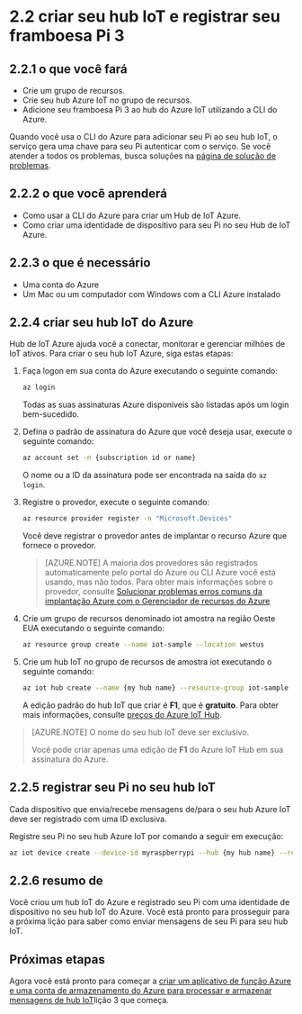 <properties
 pageTitle="Criar seu hub IoT e registrar seu framboesa Pi 3 | Microsoft Azure"
 description="Criar um grupo de recursos, crie um hub IoT do Azure e registrar seu Pi no hub do Azure IoT utilizando a CLI do Azure."
 services="iot-hub"
 documentationCenter=""
 authors="shizn"
 manager="timlt"
 tags=""
 keywords=""/>

<tags
 ms.service="iot-hub"
 ms.devlang="multiple"
 ms.topic="article"
 ms.tgt_pltfrm="na"
 ms.workload="na"
 ms.date="10/21/2016"
 ms.author="xshi"/>

# <a name="22-create-your-iot-hub-and-register-your-raspberry-pi-3"></a>2.2 criar seu hub IoT e registrar seu framboesa Pi 3

## <a name="221-what-you-will-do"></a>2.2.1 o que você fará

- Crie um grupo de recursos.
- Crie seu hub Azure IoT no grupo de recursos.
- Adicione seu framboesa Pi 3 ao hub do Azure IoT utilizando a CLI do Azure.

Quando você usa o CLI do Azure para adicionar seu Pi ao seu hub IoT, o serviço gera uma chave para seu Pi autenticar com o serviço. Se você atender a todos os problemas, busca soluções na [página de solução de problemas](iot-hub-raspberry-pi-kit-node-troubleshooting.md).

## <a name="222-what-you-will-learn"></a>2.2.2 o que você aprenderá

- Como usar a CLI do Azure para criar um Hub de IoT Azure.
- Como criar uma identidade de dispositivo para seu Pi no seu Hub de IoT Azure.

## <a name="223-what-you-need"></a>2.2.3 o que é necessário

- Uma conta do Azure
- Um Mac ou um computador com Windows com a CLI Azure instalado

## <a name="224-create-your-azure-iot-hub"></a>2.2.4 criar seu hub IoT do Azure

Hub de IoT Azure ajuda você a conectar, monitorar e gerenciar milhões de IoT ativos. Para criar o seu hub IoT Azure, siga estas etapas:

1. Faça logon em sua conta do Azure executando o seguinte comando:

    ```bash
    az login
    ```

    Todas as suas assinaturas Azure disponíveis são listadas após um login bem-sucedido.

2. Defina o padrão de assinatura do Azure que você deseja usar, execute o seguinte comando:

    ```bash
    az account set -n {subscription id or name}
    ```

    O nome ou a ID da assinatura pode ser encontrada na saída do `az login`.

3. Registre o provedor, execute o seguinte comando:

    ```bash
    az resource provider register -n "Microsoft.Devices"
    ```

    Você deve registrar o provedor antes de implantar o recurso Azure que fornece o provedor.

    > [AZURE.NOTE] A maioria dos provedores são registrados automaticamente pelo portal do Azure ou CLI Azure você está usando, mas não todos. Para obter mais informações sobre o provedor, consulte [Solucionar problemas erros comuns da implantação Azure com o Gerenciador de recursos do Azure](../resource-manager-common-deployment-errors.md)

4. Crie um grupo de recursos denominado iot amostra na região Oeste EUA executando o seguinte comando:

    ```bash
    az resource group create --name iot-sample --location westus
    ```

5. Crie um hub IoT no grupo de recursos de amostra iot executando o seguinte comando:

    ```bash
    az iot hub create --name {my hub name} --resource-group iot-sample
    ```

    A edição padrão do hub IoT que criar é **F1**, que é **gratuito**. Para obter mais informações, consulte [preços do Azure IoT Hub](https://azure.microsoft.com/pricing/details/iot-hub/).

> [AZURE.NOTE] O nome do seu hub IoT deve ser exclusivo.
>
> Você pode criar apenas uma edição de **F1** do Azure IoT Hub em sua assinatura do Azure.

## <a name="225-register-your-pi-in-your-iot-hub"></a>2.2.5 registrar seu Pi no seu hub IoT

Cada dispositivo que envia/recebe mensagens de/para o seu hub Azure IoT deve ser registrado com uma ID exclusiva.

Registre seu Pi no seu hub Azure IoT por comando a seguir em execução:

```bash
az iot device create --device-id myraspberrypi --hub {my hub name} --resource-group iot-sample
```

## <a name="226-summary"></a>2.2.6 resumo de

Você criou um hub IoT do Azure e registrado seu Pi com uma identidade de dispositivo no seu hub IoT do Azure. Você está pronto para prosseguir para a próxima lição para saber como enviar mensagens de seu Pi para seu hub IoT.

## <a name="next-steps"></a>Próximas etapas

Agora você está pronto para começar a [criar um aplicativo de função Azure e uma conta de armazenamento do Azure para processar e armazenar mensagens de hub IoT](iot-hub-raspberry-pi-kit-node-lesson3-deploy-resource-manager-template.md)lição 3 que começa.